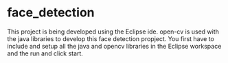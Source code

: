 # face_detection
This project is being developed using the Eclipse ide.
open-cv is used with the java libraries to develop this face detection propject.
You first have to include and setup all the java and opencv libraries in the Eclipse workspace and the run and click start.
